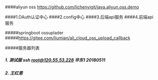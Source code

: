 ####aliyun oss
https://github.com/lichenyigit/java.aliyun.oss.demo

####1.OAuth认证中心
####2.config中心
####3.后端api服务
####4.前端api服务

#####springboot ossuplader
#####https://gitee.com/liumian/ali_cloud_oss_upload_callback




#####服务器列表
##### 1. 测试服 ssh root@120.55.53.228 华东1 20180511
##### 2. 王红恩 